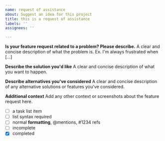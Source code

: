 ```yaml
---
name: request of assistance
about: Suggest an idea for this project
title: this is a request of assistance
labels: ''
assignees: ''

---
```


**Is your feature request related to a problem? Please describe.**
A clear and concise description of what the problem is. Ex. I'm always frustrated when [...]

**Describe the solution you'd like**
A clear and concise description of what you want to happen.

**Describe alternatives you've considered**
A clear and concise description of any alternative solutions or features you've considered.

**Additional context**
Add any other context or screenshots about the feature request here.


- [ ] a task list item
- [ ] list syntax required
- [ ] normal **formatting**, @mentions, #1234 refs
- [ ] incomplete
- [X] completed
